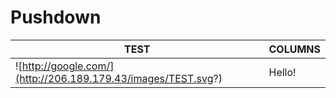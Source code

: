 # Pushdown
|TEST                                          | COLUMNS |
|----------------------------------------------|---------|
|![http://google.com/](http://206.189.179.43/images/TEST.svg?) | Hello!  |
 
